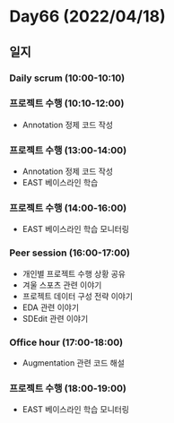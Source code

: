 # Day66 (2022/04/18)

## 일지

### Daily scrum (10:00-10:10)

### 프로젝트 수행 (10:10-12:00)

  * Annotation 정제 코드 작성

### 프로젝트 수행 (13:00-14:00)

  * Annotation 정제 코드 작성
  * EAST 베이스라인 학습

### 프로젝트 수행 (14:00-16:00)

  * EAST 베이스라인 학습 모니터링

### Peer session (16:00-17:00)

  * 개인별 프로젝트 수행 상황 공유
  * 겨울 스포츠 관련 이야기
  * 프로젝트 데이터 구성 전략 이야기
  * EDA 관련 이야기
  * SDEdit 관련 이야기

### Office hour (17:00-18:00)

  * Augmentation 관련 코드 해설

### 프로젝트 수행 (18:00-19:00)

  * EAST 베이스라인 학습 모니터링
